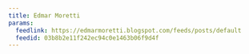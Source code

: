 ```yaml
---
title: Edmar Moretti
params:
  feedlink: https://edmarmoretti.blogspot.com/feeds/posts/default
  feedid: 03b8b2e11f242ec94c0e1463b06f9d4f
---
```

